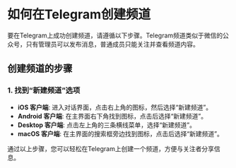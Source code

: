 # 如何在Telegram创建频道

要在Telegram上成功创建频道，请遵循以下步骤。Telegram频道类似于微信的公众号，只有管理员可以发布消息，普通成员只能关注并查看频道内容。

## 创建频道的步骤

### 1. 找到“新建频道”选项
- **iOS 客户端**: 进入对话界面，点击右上角的图标，然后选择“新建频道”。
- **Android 客户端**: 在主界面右下角找到图标，点击后选择“新建频道”。
- **Desktop 客户端**: 点击左上角的三条横线菜单，选择“新建频道”。
- **macOS 客户端**: 在主界面的搜索框旁边找到图标，点击后选择“新建频道”。

通过以上步骤，您可以轻松在Telegram上创建一个频道，方便与关注者分享信息。